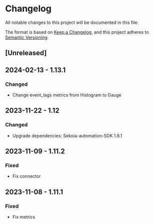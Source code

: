 # Changelog

All notable changes to this project will be documented in this file.

The format is based on [Keep a Changelog](https://keepachangelog.com/en/1.0.0/),
and this project adheres to [Semantic Versioning](https://semver.org/spec/v2.0.0.html).

## [Unreleased]

## 2024-02-13 - 1.13.1

### Changed

- Change event_lags metrics from Histogram to Gauge

## 2023-11-22 - 1.12

### Changed

- Upgrade dependencies: Sekoia-automation-SDK 1.8.1

## 2023-11-09 - 1.11.2

### Fixed

- Fix connector

## 2023-11-08 - 1.11.1

### Fixed

- Fix metrics
